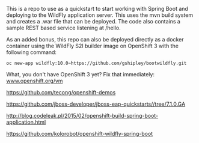 This is a repo to use as a quickstart to start working with Spring Boot and deploying to the WildFly application server.  This uses the mvn build system and creates a .war file that can be deployed.  The code also contains a sample REST based service listening at /hello.

As an added bonus, this repo can also be deployed directly as a docker container using the WildFly S2I builder image on OpenShift 3 with the following command:

	oc new-app wildfly:10.0~https://github.com/gshipley/bootwildfly.git


What, you don't have OpenShift 3 yet? Fix that immediately: www.openshift.org/vm


https://github.com/tecong/openshift-demos

https://github.com/jboss-developer/jboss-eap-quickstarts//tree/7.1.0.GA

http://blog.codeleak.pl/2015/02/openshift-build-spring-boot-application.html

https://github.com/kolorobot/openshift-wildfly-spring-boot
